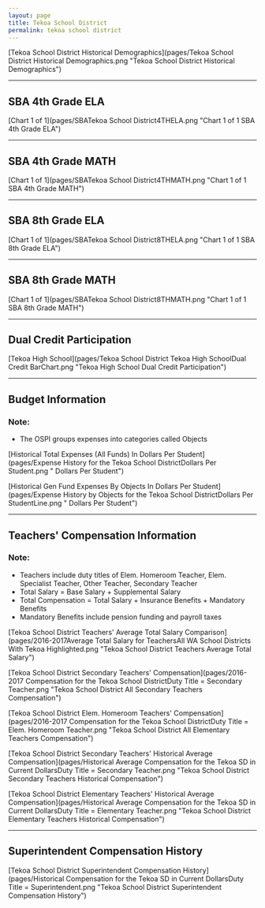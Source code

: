 ```yaml
---
layout: page
title: Tekoa School District
permalink: tekoa school district
---
```



[Tekoa School District Historical Demographics](pages/Tekoa School District Historical Demographics.png "Tekoa School District Historical Demographics")

___

## SBA 4th Grade ELA

[Chart 1 of 1](pages/SBATekoa School District4THELA.png "Chart 1 of 1 SBA 4th Grade ELA")


___

## SBA 4th Grade MATH

[Chart 1 of 1](pages/SBATekoa School District4THMATH.png "Chart 1 of 1 SBA 4th Grade MATH")


___

## SBA 8th Grade ELA

[Chart 1 of 1](pages/SBATekoa School District8THELA.png "Chart 1 of 1 SBA 8th Grade ELA")


___

## SBA 8th Grade MATH

[Chart 1 of 1](pages/SBATekoa School District8THMATH.png "Chart 1 of 1 SBA 8th Grade MATH")


___

## Dual Credit Participation

[Tekoa High School](pages/Tekoa School District Tekoa High SchoolDual Credit BarChart.png "Tekoa High School Dual Credit Participation")


___

## Budget Information
### Note:
- The OSPI groups expenses into categories called Objects

[Historical Total Expenses (All Funds) In Dollars Per Student](pages/Expense History for the Tekoa School DistrictDollars Per Student.png " Dollars Per Student")

[Historical Gen Fund Expenses By Objects In Dollars Per Student](pages/Expense History by Objects for the Tekoa School DistrictDollars Per StudentLine.png " Dollars Per Student")


___

## Teachers' Compensation Information
### Note:
- Teachers include duty titles of Elem. Homeroom Teacher, Elem. Specialist Teacher, Other Teacher, Secondary Teacher
- Total Salary = Base Salary + Supplemental Salary
- Total Compensation = Total Salary + Insurance Benefits + Mandatory Benefits
- Mandatory Benefits include pension funding and payroll taxes

[Tekoa School District Teachers' Average Total Salary Comparison](pages/2016-2017Average Total Salary for TeachersAll WA School Districts With Tekoa Highlighted.png "Tekoa School District Teachers Average Total Salary")

[Tekoa School District Secondary Teachers' Compensation](pages/2016-2017 Compensation for the Tekoa School DistrictDuty Title = Secondary Teacher.png "Tekoa School District All Secondary Teachers Compensation")

[Tekoa School District Elem. Homeroom Teachers' Compensation](pages/2016-2017 Compensation for the Tekoa School DistrictDuty Title = Elem. Homeroom Teacher.png "Tekoa School District All Elementary Teachers Compensation")

[Tekoa School District Secondary Teachers' Historical Average Compensation](pages/Historical Average Compensation for the Tekoa SD in Current DollarsDuty Title = Secondary Teacher.png "Tekoa School District Secondary Teachers Historical Compensation")

[Tekoa School District Elementary Teachers' Historical Average Compensation](pages/Historical Average Compensation for the Tekoa SD in Current DollarsDuty Title = Elementary Teacher.png "Tekoa School District Elementary Teachers Historical Compensation")


___

## Superintendent Compensation History

[Tekoa School District Superintendent Compensation History](pages/Historical Compensation for the Tekoa SD in Current DollarsDuty Title = Superintendent.png "Tekoa School District Superintendent Compensation History")

